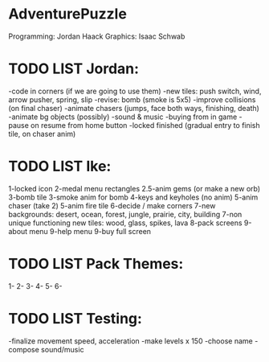 AdventurePuzzle
===============
Programming: Jordan Haack
Graphics: Isaac Schwab


TODO LIST Jordan:
=======
-code in corners (if we are going to use them)
-new tiles: push switch, wind, arrow pusher, spring, slip
-revise: bomb (smoke is 5x5)
-improve collisions (on final chaser)
-animate chasers (jumps, face both ways, finishing, death)
-animate bg objects (possibly)
-sound & music
-buying from in game
-pause on resume from home button
-locked finished (gradual entry to finish tile, on chaser anim)


TODO LIST Ike:
=======
1-locked icon
2-medal menu rectangles
2.5-anim gems (or make a new orb)
3-bomb tile
3-smoke anim for bomb
4-keys and keyholes (no anim)
5-anim chaser (take 2)
5-anim fire tile
6-decide / make corners
7-new backgrounds: desert, ocean, forest, jungle, prairie, city, building
7-non unique functioning new tiles: wood, glass, spikes, lava
8-pack screens
9-about menu
9-help menu
9-buy full screen


TODO LIST Pack Themes:
=======
1-
2-
3-
4-
5-
6-


TODO LIST Testing:
=======
-finalize movement speed, acceleration
-make levels x 150
-choose name
-compose sound/music
